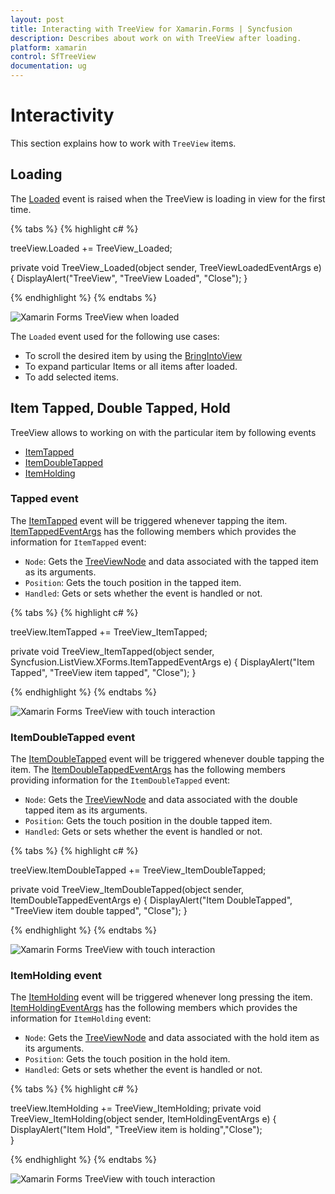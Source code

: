 ```yaml
---
layout: post
title: Interacting with TreeView for Xamarin.Forms | Syncfusion
description: Describes about work on with TreeView after loading.
platform: xamarin
control: SfTreeView
documentation: ug
---
```


# Interactivity

 This section explains how to work with `TreeView` items.

## Loading
The [Loaded](https://help.syncfusion.com/cr/cref_files/xamarin/Syncfusion.SfTreeView.XForms~Syncfusion.XForms.TreeView.SfTreeView~Loaded_EV.html) event is raised when the TreeView is loading in view for the first time.

{% tabs %}
{% highlight c# %}

treeView.Loaded += TreeView_Loaded;

private void TreeView_Loaded(object sender, TreeViewLoadedEventArgs e)
{
   DisplayAlert("TreeView", "TreeView Loaded", "Close");
}

{% endhighlight %}
{% endtabs %}

![Xamarin Forms TreeView when loaded](TreeView_images/TreeView_Loaded.png)

The `Loaded` event used for the following use cases:

* To scroll the desired item by using the [BringIntoView](https://help.syncfusion.com/cr/cref_files/xamarin/Syncfusion.SfTreeView.XForms~Syncfusion.XForms.TreeView.SfTreeView~NodeCollapsed_EV.html) 
* To expand particular Items or all items after loaded.
* To add selected items.

## Item Tapped, Double Tapped, Hold
TreeView allows to working on with the particular item by following events
* [ItemTapped](https://help.syncfusion.com/cr/cref_files/xamarin/Syncfusion.SfTreeView.XForms~Syncfusion.XForms.TreeView.SfTreeView~ItemTapped_EV.html)
* [ItemDoubleTapped](https://help.syncfusion.com/cr/cref_files/xamarin/Syncfusion.SfTreeView.XForms~Syncfusion.XForms.TreeView.SfTreeView~ItemDoubleTapped_EV.html)
* [ItemHolding](https://help.syncfusion.com/cr/cref_files/xamarin/Syncfusion.SfTreeView.XForms~Syncfusion.XForms.TreeView.SfTreeView~ItemHolding_EV.html)

### Tapped event

The [ItemTapped](https://help.syncfusion.com/cr/cref_files/xamarin/Syncfusion.SfTreeView.XForms~Syncfusion.XForms.TreeView.SfTreeView~ItemTapped_EV.html) event will be triggered whenever tapping the item.  [ItemTappedEventArgs](https://help.syncfusion.com/cr/cref_files/xamarin/Syncfusion.SfTreeView.XForms~Syncfusion.XForms.TreeView.ItemTappedEventArgs.html) has the following members which provides the information for `ItemTapped` event:

 * `Node`: Gets the [TreeViewNode](https://help.syncfusion.com/cr/cref_files/xamarin/Syncfusion.SfTreeView.XForms~Syncfusion.TreeView.Engine.TreeViewNode.html) and data associated with the tapped item as its arguments.
 * `Position`: Gets the touch position in the tapped item.
 * `Handled`: Gets or sets whether the event is handled or not.

{% tabs %}
{% highlight c# %}

treeView.ItemTapped += TreeView_ItemTapped;

private void TreeView_ItemTapped(object sender, Syncfusion.ListView.XForms.ItemTappedEventArgs e)
{
    DisplayAlert("Item Tapped", "TreeView item tapped", "Close");
}

{% endhighlight %}
{% endtabs %}

![Xamarin Forms TreeView with touch interaction](TreeView_images/TreeView_ItemTapped.png)

### ItemDoubleTapped event

The [ItemDoubleTapped](https://help.syncfusion.com/cr/cref_files/xamarin/Syncfusion.SfTreeView.XForms~Syncfusion.XForms.TreeView.SfTreeView~ItemDoubleTapped_EV.html) event will be triggered whenever double tapping the item. The [ItemDoubleTappedEventArgs](https://help.syncfusion.com/cr/cref_files/xamarin/Syncfusion.SfTreeView.XForms~Syncfusion.XForms.TreeView.ItemDoubleTappedEventArgs.html) has the following members providing information for the `ItemDoubleTapped` event:

 * `Node`: Gets the [TreeViewNode](https://help.syncfusion.com/cr/cref_files/xamarin/Syncfusion.SfTreeView.XForms~Syncfusion.TreeView.Engine.TreeViewNode.html) and data associated with the double tapped item as its arguments.
 * `Position`: Gets the touch position in the double tapped item.
 * `Handled`: Gets or sets whether the event is handled or not.

{% tabs %}
{% highlight c# %}

treeView.ItemDoubleTapped += TreeView_ItemDoubleTapped;

private void TreeView_ItemDoubleTapped(object sender, ItemDoubleTappedEventArgs e)
{
    DisplayAlert("Item DoubleTapped", "TreeView item double tapped", "Close");
}

{% endhighlight %}
{% endtabs %}

![Xamarin Forms TreeView with touch interaction](TreeView_images/TreeView_ItemDoubleTapped.png)

### ItemHolding event

The [ItemHolding](https://help.syncfusion.com/cr/cref_files/xamarin/Syncfusion.SfTreeView.XForms~Syncfusion.XForms.TreeView.SfTreeView~ItemHolding_EV.html) event will be triggered whenever long pressing the item.
 [ItemHoldingEventArgs](https://help.syncfusion.com/cr/cref_files/xamarin/Syncfusion.SfTreeView.XForms~Syncfusion.XForms.TreeView.ItemHoldingEventArgs.html) has the following members which provides the information for `ItemHolding` event:

 * `Node`: Gets the [TreeViewNode](https://help.syncfusion.com/cr/cref_files/xamarin/Syncfusion.SfTreeView.XForms~Syncfusion.TreeView.Engine.TreeViewNode.html) and data associated with the hold item as its arguments.
 * `Position`: Gets the touch position in the hold item.
 * `Handled`: Gets or sets whether the event is handled or not.

{% tabs %}
{% highlight c# %}

treeView.ItemHolding += TreeView_ItemHolding;
private void TreeView_ItemHolding(object sender, ItemHoldingEventArgs e)
{
    DisplayAlert("Item Hold", "TreeView item is holding","Close");   
}

{% endhighlight %}
{% endtabs %}

![Xamarin Forms TreeView with touch interaction](TreeView_images/TreeView_ItemHolding.png)

